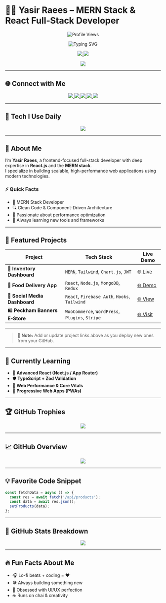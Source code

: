 # 👨‍💻 Yasir Raees – MERN Stack & React Full‑Stack Developer


<p align="center">
  <img src="https://komarev.com/ghpvc/?username=developer-yasir&label=🔥%20Profile%20Views&color=ff69b4&style=for-the-badge" alt="Profile Views" />
 </p>


<p align="center">
  <img src="https://readme-typing-svg.herokuapp.com?font=Fira+Code&weight=500&pause=1000&color=00F7FF&center=true&vCenter=true&width=500&lines=Hey+There!+👋;I+am+Yasir+Raees;MERN+Stack+Full+Stack+Developer;Welcome+to+my+GitHub!" alt="Typing SVG" />
</p>



<p align="center">
  <a href="https://github.com/developer-yasir">
    <img src="https://github-readme-stats.vercel.app/api?username=developer-yasir&show_icons=true&count_private=true&theme=highcontrast" />
  </a>
  <img src="https://github-readme-streak-stats.herokuapp.com/?user=developer-yasir&theme=highcontrast" />
</p>

<p align="center">
  <img src="https://github-readme-activity-graph.vercel.app/graph?username=developer-yasir&theme=react-dark&area=true" />
</p>

---

## 🌐 Connect with Me

<p align="center">
  <a href="https://www.linkedin.com/in/developer-yasir/" target="_blank">
    <img src="https://img.shields.io/badge/LinkedIn-%230077B5.svg?style=for-the-badge&logo=linkedin&logoColor=white" />
  </a>
  <a href="https://www.yasirraees.com" target="_blank">
    <img src="https://img.shields.io/badge/Portfolio-%23008080.svg?style=for-the-badge&logo=google-chrome&logoColor=white" />
  </a>
  <a href="https://github.com/developer-yasir" target="_blank">
    <img src="https://img.shields.io/badge/GitHub-%23121011.svg?style=for-the-badge&logo=github&logoColor=white" />
  </a>
  <a href="mailto:yasirraeesdev@gmail.com">
    <img src="https://img.shields.io/badge/Email-%23D14836.svg?style=for-the-badge&logo=gmail&logoColor=white" />
  </a>
  <a href="https://your-resume-link.com" target="_blank">
    <img src="https://img.shields.io/badge/Resume-%2300C896.svg?style=for-the-badge&logo=google-drive&logoColor=white" />
  </a>
</p>

---

## 🧰 Tech I Use Daily

<p align="center">
  <img src="https://skillicons.dev/icons?i=html,css,js,react,nextjs,nodejs,express,mongodb,redux,git,github,vscode,docker" />
</p>

---

## 💼 About Me

I’m **Yasir Raees**, a frontend-focused full-stack developer with deep expertise in **React.js** and the **MERN stack**.  
I specialize in building scalable, high-performance web applications using modern technologies.

### ⚡ Quick Facts
- 🧠 MERN Stack Developer
- 🔍 Clean Code & Component-Driven Architecture
- 🚀 Passionate about performance optimization
- 🔧 Always learning new tools and frameworks

---

## 🚀 Featured Projects

<div align="center">
  
| Project | Tech Stack | Live Demo |
|--------|------------|------------|
| 🧾 **Inventory Dashboard** | `MERN`, `Tailwind`, `Chart.js`, `JWT` | [🌐 Live](https://your-inventory-app.netlify.app) |
| 🍔 **Food Delivery App** | `React`, `Node.js`, `MongoDB`, `Redux` | [🌐 Demo](https://profound-baklava-68f683.netlify.app) |
| 💬 **Social Media Dashboard** | `React`, `Firebase Auth`, `Hooks`, `Tailwind` | [🌐 View](https://stellular-pixie-a0846f.netlify.app) |
| 🛍 **Peckham Banners E‑Store** | `WooCommerce`, `WordPress`, `Plugins`, `Stripe` | [🌐 Visit](https://peckhambanners.co.uk) |

</div>

---

> 🧠 **Note:** Add or update project links above as you deploy new ones from your GitHub.

---

## 📌 Currently Learning
- 🧠 **Advanced React (Next.js / App Router)**
- 🛡 **TypeScript + Zod Validation**
- 🚀 **Web Performance & Core Vitals**
- 📱 **Progressive Web Apps (PWAs)**

---

## 🏆 GitHub Trophies

<p align="center">
  <img src="https://github-profile-trophy.vercel.app/?username=developer-yasir&theme=algolia&no-frame=true&row=1&column=6" />
</p>

---

## 📈 GitHub Overview

<p align="center">
  <img src="https://github-profile-summary-cards.vercel.app/api/cards/profile-details?username=developer-yasir&theme=github_dark" />
</p>

---

## 💡 Favorite Code Snippet

```js
const fetchData = async () => {
  const res = await fetch('/api/products');
  const data = await res.json();
  setProducts(data);
};
```

---

## 🎯 GitHub Stats Breakdown

<p align="center">
  <img src="https://github-readme-stats.vercel.app/api/top-langs/?username=developer-yasir&layout=compact&theme=tokyonight" />
</p>

---

## 🔥 Fun Facts About Me

- 🎧 Lo-fi beats + coding = ❤️  
- 🛠 Always building something new  
- 📱 Obsessed with UI/UX perfection  
- ☕ Runs on chai & creativity  
